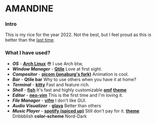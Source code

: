# AMANDINE

### Intro
This is my rice for the year 2022. Not the best, but I feel proud as this is better than the [last time](https://github.com/EthanRodrigo/dotfiles/tree/main/Esme). 

### What I have used?
- ***OS*** - **[Arch Linux](https://aur.archlinux.org/)** :sunglasses: I use Arch btw,
- ***Window Manager*** - **[Qtile](http://www.qtile.org/)** Love at first sight.
- ***Compositor*** - **[picom (jonaburg's fork)](https://github.com/jonaburg/picom)** Animation is cool.
- ***Bar*** - **Qtile bar** Why to use others when you have it at home? 
- ***Terminal*** - **[kitty](https://github.com/kovidgoyal/kitty)** Fast and feature rich. 
- ***Shell*** - **[fish](https://github.com/fish-shell/fish-shell)** It's fast and highly customizable
                **[omf](https://github.com/oh-my-fish/oh-my-fish)**
                **[theme](https://github.com/oh-my-fish/theme-bobthefish)**
- ***Editor*** - **[neo-vim](https://github.com/neovim/neovim)** This is the first time and I'm loving it.
- ***File Manager*** - **[vifm](https://github.com/vifm/vifm)** I don't like GUI.
- ***Audio Visualizer*** - **[glava](https://github.com/jarcode-foss/glava/)** Better than others
- ***Music Player*** - **[spotify (spiced up)](https://github.com/spicetify/)** Still don't pay for it.
                    **[theme](https://github.com/spicetify/spicetify-themes/blob/master/THEMES.md#dribbblish)** Dribbblish
                    **color-scheme** Nord-Dark
